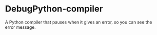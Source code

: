 # DebugPython-compiler
A Python compiler that pauses when it gives an error, so you can see the error message.
